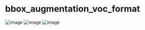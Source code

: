 # bbox_augmentation_voc_format

![image](https://user-images.githubusercontent.com/70372577/161203238-8bf8928f-ffb4-4b36-beb7-90a3cc994abe.png)
![image](https://user-images.githubusercontent.com/70372577/161203266-5292e659-83f0-4ece-8918-22cb3680d2fa.png)
![image](https://user-images.githubusercontent.com/70372577/161203301-636b37b5-f822-4b3e-969b-0ec634a2f2aa.png)
